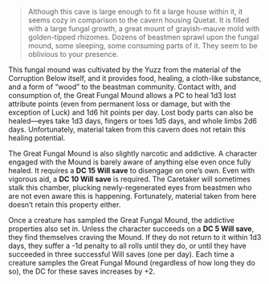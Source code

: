 > Although this cave is large enough to fit a large house within it, it seems cozy in comparison to the cavern housing Quetat. It is filled with a large fungal growth, a great mount of grayish-mauve mold with golden-tipped rhizomes. Dozens of beastmen sprawl upon the fungal mound, some sleeping, some consuming parts of it. They seem to be oblivious to your presence.

This fungal mound was cultivated by the Yuzz from the material of the Corruption Below itself, and it provides food, healing, a cloth-like substance, and a form of “wood” to the beastman community. Contact with, and consumption of, the Great Fungal Mound allows a PC to heal 1d3 lost attribute points (even from permanent loss or damage, but with the exception of Luck) and 1d6 hit points per day. Lost body parts can also be healed—eyes take 1d3 days, fingers or toes 1d5 days, and whole limbs 2d6 days. Unfortunately, material taken from this cavern does not retain this healing potential.

The Great Fungal Mound is also slightly narcotic and addictive. A character engaged with the Mound is barely aware of anything else even once fully healed. It requires a **DC 15 Will save** to disengage on one’s own. Even with vigorous aid, a **DC 10 Will save** is required. The Caretaker will sometimes stalk this chamber, plucking newly-regenerated eyes from beastmen who are not even aware this is happening. Fortunately, material taken from here doesn’t retain this property either.

Once a creature has sampled the Great Fungal Mound, the addictive properties also set in. Unless the character succeeds on a **DC 5 Will save**, they find themselves craving the Mound. If they do not return to it within 1d3 days, they suffer a -1d penalty to all rolls until they do, or until they have succeeded in three successful Will saves (one per day). Each time a creature samples the Great Fungal Mound (regardless of how long they do so), the DC for these saves increases by +2.